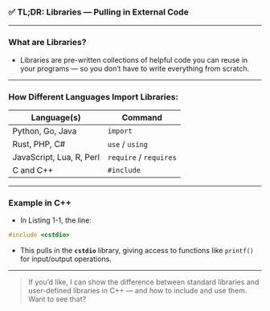 ### ✅ **TL;DR: Libraries — Pulling in External Code**

---

### **What are Libraries?**  
- Libraries are pre-written collections of helpful code you can reuse in your programs — so you don’t have to write everything from scratch.

---

### **How Different Languages Import Libraries:**
| Language(s)            | Command   |
|------------------------|-----------|
| Python, Go, Java       | `import`  |
| Rust, PHP, C#          | `use` / `using` |
| JavaScript, Lua, R, Perl | `require` / `requires` |
| C and C++              | `#include` |

---

### **Example in C++**  
- In Listing 1-1, the line:
```cpp
#include <cstdio>
```
- This pulls in the **`cstdio`** library, giving access to functions like `printf()` for input/output operations.

---

> If you’d like, I can show the difference between standard libraries and user-defined libraries in C++ — and how to include and use them. Want to see that?